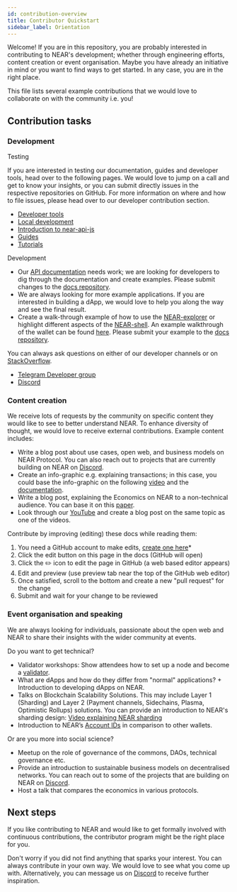 ```yaml
---
id: contribution-overview
title: Contributor Quickstart
sidebar_label: Orientation
---
```


Welcome! If you are in this repository, you are probably interested in contributing to NEAR's development; whether through engineering efforts, content creation or event organisation. Maybe you have already an initiative in mind or you want to find ways to get started. In any case, you are in the right place.

This file lists several example contributions that we would love to collaborate on with the community i.e. you!

## Contribution tasks

### Development

Testing

If you are interested in testing our documentation, guides and developer tools, head over to the following pages. We would love to jump on a call and get to know your insights, or you can submit directly issues in the respective repositories on GitHub. For more information on where and how to file issues, please head over to our developer contribution section.

* [Developer tools](/docs/local-setup/create-account)
* [Local development](/docs/local-setup/local-dev-testnet)
* [Introduction to near-api-js](/docs/roles/developer/examples/near-api-js/introduction)
* [Guides](/docs/roles/developer/examples/near-api-js/guides)
* [Tutorials](/docs/tutorials/zero-to-hero)

Development
* Our [API documentation](/docs/api/quickstart) needs work; we are looking for developers to dig through the documentation and create examples. Please submit changes to the [docs repository](https://github.com/nearprotocol/docs).
* We are always looking for more example applications. If you are interested in building a dApp, we would love to help you along the way and see the final result. 
* Create a walk-through example of how to use the [NEAR-explorer](/docs/quick-start/near-explorer) or highlight different aspects of the [NEAR-shell](/docs/development/near-clitool). An example walkthrough of the wallet can be found [here](/docs/local-setup/create-account). Please submit your example to the [docs repository](https://github.com/nearprotocol/docs).

You can always ask questions on either of our developer channels or on [StackOverflow](https://stackoverflow.com/search?q=nearprotocol). 
* [Telegram Developer group](https://t.me/joinchat/HfBpeBW52W6SaGNhfnpAbQ)
* [Discord](http://near.chat/)

### Content creation

We receive lots of requests by the community on specific content they would like to see to better understand NEAR. To enhance diversity of thought, we would love to receive external contributions. Example content includes:
* Write a blog post about use cases, open web, and business models on NEAR Protocol. You can also reach out to projects that are currently building on NEAR on [Discord](http://near.chat/).
* Create an info-graphic e.g. explaining transactions; in this case, you could base the info-graphic on the following [video](https://youtu.be/2_Ekz7w6Eo4) and the [documentation](/docs/concepts/account).
* Write a blog post, explaining the Economics on NEAR to a non-technical audience. You can base it on this [paper](https://near.org/papers/economics-in-sharded-blockchain/).
* Look through our [YouTube](https://www.youtube.com/channel/UCuKdIYVN8iE3fv8alyk1aMw) and create a blog post on the same topic as one of the videos.

Contribute by improving (editing) these docs while reading them:

1. You need a GitHub account to make edits, [create one here](https://github.com/join)*
2. Click the edit button on this page in the docs (GitHub will open)
3. Click the ✏️ icon to edit the page in GitHub (a web based editor appears)
4. Edit and preview (use preview tab near the top of the GitHub web editor)
5. Once satisfied, scroll to the bottom and create a new "pull request" for the change
6. Submit and wait for your change to be reviewed

### Event organisation and speaking

We are always looking for individuals, passionate about the open web and NEAR to share their insights with the wider community at events. 

Do you want to get technical?
* Validator workshops: Show attendees how to set up a node and become a [validator](/docs/validator/staking-overview).
* What are dApps and how do they differ from "normal" applications? + Introduction to developing dApps on NEAR.
* Talks on Blockchain Scalability Solutions. This may include Layer 1 (Sharding) and Layer 2 (Payment channels, Sidechains, Plasma, Optimistic Rollups) solutions. You can provide an introduction to NEAR's sharding design: 
[Video explaining NEAR sharding](https://youtu.be/tDeb0LACCag)
* Introduction to NEAR’s [Account IDs](https://stackoverflow.com/search?q=nearprotocol) in comparison to other wallets.

Or are you more into social science?
* Meetup on the role of governance of the commons, DAOs, technical governance etc.
* Provide an introduction to sustainable business models on decentralised networks. You can reach out to some of the projects that are building on NEAR on [Discord](http://near.chat/).
* Host a talk that compares the economics in various protocols.

## Next steps

If you like contributing to NEAR and would like to get formally involved with continuous contributions, the contributor program might be the right place for you.

Don't worry if you did not find anything that sparks your interest. You can always contribute in your own way. We would love to see what you come up with. Alternatively, you can message us on [Discord](http://near.chat/) to receive further inspiration.